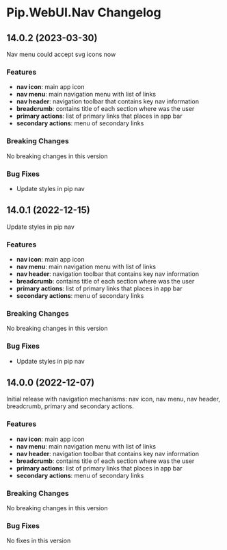# Pip.WebUI.Nav Changelog

## <a name="14.0.3"></a> 14.0.2 (2023-03-30)

Nav menu could accept svg icons now

### Features
* **nav icon**: main app icon
* **nav menu**: main navigation menu with list of links
* **nav header**: navigation toolbar that contains key nav information
* **breadcrumb**: contains title of each section where was the user
* **primary actions**: list of primary links that places in app bar
* **secondary actions**: menu of secondary links

### Breaking Changes
No breaking changes in this version

### Bug Fixes
* Update styles in pip nav


## <a name="14.0.1"></a> 14.0.1 (2022-12-15)

Update styles in pip nav

### Features
* **nav icon**: main app icon
* **nav menu**: main navigation menu with list of links
* **nav header**: navigation toolbar that contains key nav information
* **breadcrumb**: contains title of each section where was the user
* **primary actions**: list of primary links that places in app bar
* **secondary actions**: menu of secondary links

### Breaking Changes
No breaking changes in this version

### Bug Fixes
* Update styles in pip nav

## <a name="14.0.0"></a> 14.0.0 (2022-12-07)

Initial release with navigation mechanisms: nav icon, nav menu, nav header, breadcrumb, primary and secondary actions.

### Features
* **nav icon**: main app icon
* **nav menu**: main navigation menu with list of links
* **nav header**: navigation toolbar that contains key nav information
* **breadcrumb**: contains title of each section where was the user
* **primary actions**: list of primary links that places in app bar
* **secondary actions**: menu of secondary links

### Breaking Changes
No breaking changes in this version

### Bug Fixes
No fixes in this version
